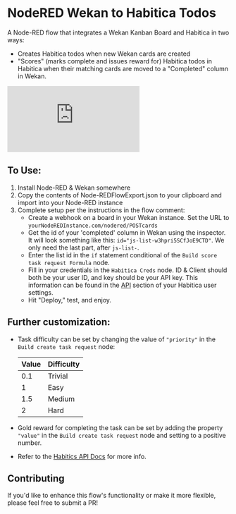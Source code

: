 # NodeRED Wekan to Habitica Todos
A Node-RED flow that integrates a Wekan Kanban Board and Habitica in two ways: 
* Creates Habitica todos when new Wekan cards are created
* "Scores" (marks complete and issues reward for) Habitica todos in Habitica when their matching cards are moved to a "Completed" column in Wekan.

![An image of the Node-RED UI populated with the "NodeRED Wekan to Habitica Todos" flow](https://upchur.ch/piwigo/i.php?/upload/2021/07/13/20210713191251-8f5d1f4e-xx.png)

## To Use: 
1. Install Node-RED & Wekan somewhere
2. Copy the contents of Node-REDFlowExport.json to your clipboard and import into your Node-RED instance
3. Complete setup per the instructions in the flow comment:
    * Create a webhook on a board in your Wekan instance. Set the URL to `yourNodeREDInstance.com/nodered/POSTcards`
    * Get the id of your 'completed' column in Wekan using the inspector. It will look something like this: `id="js-list-w3hpri5SCfJoE9CTD"`. We only need the last part, after `js-list-`.
    * Enter the list id in the `if` statement conditional of the `Build score task request Formula` node.
    * Fill in your credentials in the `Habitica Creds` node. ID & Client should both be your user ID, and key should be your API key. This information can be found in the [API](https://habitica.com/user/settings/api) section of your Habitica user settings.
    * Hit "Deploy," test, and enjoy.

## Further customization:
* Task difficulty can be set by changing the value of `"priority"` in the `Build create task request` node:

    |Value|Difficulty|
    |--|--|
    |0.1|Trivial|
    |1|Easy|
    |1.5|Medium|
    |2|Hard|

* Gold reward for completing the task can be set by adding the property `"value"` in the `Build create task request` node and setting to a positive number.
* Refer to the [Habitics API Docs](https://habitica.com/apidoc/#api-Task-CreateUserTasks) for more info.

## Contributing
If you'd like to enhance this flow's functionality or make it more flexible, please feel free to submit a PR!
